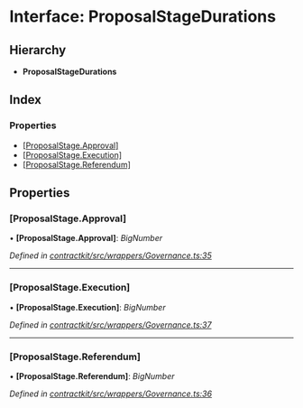 # Interface: ProposalStageDurations

## Hierarchy

* **ProposalStageDurations**

## Index

### Properties

* [[ProposalStage.Approval]](_wrappers_governance_.proposalstagedurations.md#[proposalstage.approval])
* [[ProposalStage.Execution]](_wrappers_governance_.proposalstagedurations.md#[proposalstage.execution])
* [[ProposalStage.Referendum]](_wrappers_governance_.proposalstagedurations.md#[proposalstage.referendum])

## Properties

###  [ProposalStage.Approval]

• **[ProposalStage.Approval]**: *BigNumber*

*Defined in [contractkit/src/wrappers/Governance.ts:35](https://github.com/celo-org/celo-monorepo/blob/master/packages/contractkit/src/wrappers/Governance.ts#L35)*

___

###  [ProposalStage.Execution]

• **[ProposalStage.Execution]**: *BigNumber*

*Defined in [contractkit/src/wrappers/Governance.ts:37](https://github.com/celo-org/celo-monorepo/blob/master/packages/contractkit/src/wrappers/Governance.ts#L37)*

___

###  [ProposalStage.Referendum]

• **[ProposalStage.Referendum]**: *BigNumber*

*Defined in [contractkit/src/wrappers/Governance.ts:36](https://github.com/celo-org/celo-monorepo/blob/master/packages/contractkit/src/wrappers/Governance.ts#L36)*
